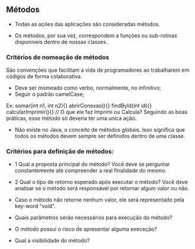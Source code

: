 ## Métodos
- Todas as ações das aplicações são consideradas métodos.

- Os métodos, por sua vez, correspondem a funções ou sub-rotinas disponiveis dentro de nossas classes.

### Critérios de nomeação de métodos
São convenções que facilitam a vida de programadores ao trabalharem em códigos de forma colaborativa.

- Deve ser momeado como verbo, normalmente, no infinitivo;
- Seguir o padrão camelCase;

Ex:
somar(int n1, int n2){}
abrirConexao(){}
findById(int id){}
calcularImprimir(){} // O que ele faz Imprimi ou Calcula? Seguindo as boas práticas, esse método só deveria ter uma unica ação.

- Não existe no Java, o conceito de métodos globais. Isso significa que todos os métodos devem sempre ser definidos dentro de uma classe.

### Critérios para definição de métodos:
- 1 Qual a proposta principal do método? Você deve se perguntar constantemente até compreender a real finalidade do mesmo.
- 2 Qual o tipo de retorno esperado após executar o método? Você deve analisar se o método será responsável por retornar algum valor ou não.
- Caso o método não retorne nenhum valor, ele será representado pela key-word "void".

- Quais parâmetros serão necessários para execução do método?
- O método possui o risco de apresentar alguma execeção? 
- Qual a visibilidade do método?
